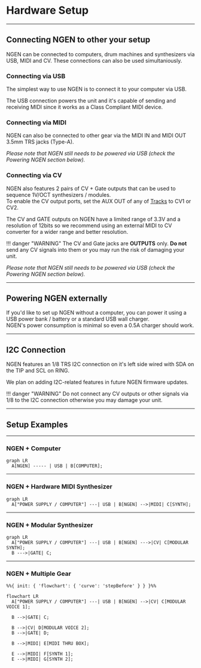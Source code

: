 # Hardware Setup

---

## Connecting NGEN to other your setup

NGEN can be connected to computers, drum machines and synthesizers via USB, MIDI and CV. These connections can also be used simultaniously.

### Connecting via USB

The simplest way to use NGEN is to connect it to your computer via USB. 

The USB connection powers the unit and it's capable of sending and receiving MIDI since it works as a Class Compliant MIDI device.

### Connecting via MIDI

NGEN can also be connected to other gear via the MIDI IN and MIDI OUT 3.5mm TRS jacks (Type-A).

*Please note that NGEN still needs to be powered via USB (check the Powering NGEN section below).*

### Connecting via CV

NGEN also features 2 pairs of CV + Gate outputs that can be used to sequence 1V/OCT synthesizers / modules.  
To enable the CV output ports, set the AUX OUT of any of [Tracks](track.md) to CV1 or CV2.

The CV and GATE outputs on NGEN have a limited range of 3.3V and a resolution of 12bits so we recommend using an external MIDI to CV converter for a wider range and better resolution.

!!! danger "WARNING"
    The CV and Gate jacks are **OUTPUTS** only. **Do not** send any CV signals into them or you may run the risk of damaging your unit.

*Please note that NGEN still needs to be powered via USB (check the Powering NGEN section below).*

---

## Powering NGEN externally

If you'd like to set up NGEN without a computer, you can power it using a USB power bank / battery or a standard USB wall charger.  
NGEN's power consumption is minimal so even a 0.5A charger should work.

---

## I2C Connection

NGEN features an 1/8 TRS I2C connection on it's left side wired with SDA on the TIP and SCL on RING.

We plan on adding I2C-related features in future NGEN firmware updates.

!!! danger "WARNING"
    Do not connect any CV outputs or other signals via 1/8 to the I2C connection otherwise you may damage your unit.

---


## Setup Examples

---

### NGEN + Computer

``` mermaid
graph LR
  A[NGEN] ----- | USB | B[COMPUTER];
```

---

### NGEN + Hardware MIDI Synthesizer

``` mermaid
graph LR
  A["POWER SUPPLY / COMPUTER"] ---| USB | B[NGEN] -->|MIDI| C[SYNTH];
```

---

### NGEN + Modular Synthesizer

``` mermaid
graph LR
  A["POWER SUPPLY / COMPUTER"] ---| USB | B[NGEN] --->|CV| C[MODULAR SYNTH];
  B --->|GATE| C;
```

---

### NGEN + Multiple Gear

``` mermaid
%%{ init: { 'flowchart': { 'curve': 'stepBefore' } } }%%

flowchart LR
  A["POWER SUPPLY / COMPUTER"] ---| USB | B[NGEN] -->|CV| C[MODULAR VOICE 1];

  B -->|GATE| C;

  B -->|CV| D[MODULAR VOICE 2];
  B -->|GATE| D;

  B -->|MIDI| E[MIDI THRU BOX];

  E -->|MIDI| F[SYNTH 1];
  E -->|MIDI| G[SYNTH 2];
```